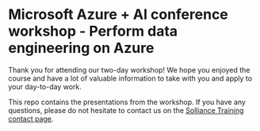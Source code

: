 # Microsoft Azure + AI conference workshop - Perform data engineering on Azure

Thank you for attending our two-day workshop! We hope you enjoyed the course and have a lot of valuable information to take with you and apply to your day-to-day work.

This repo contains the presentations from the workshop. If you have any questions, please do not hesitate to contact us on the [Solliance Training contact page](https://training.solliance.net/contact).
